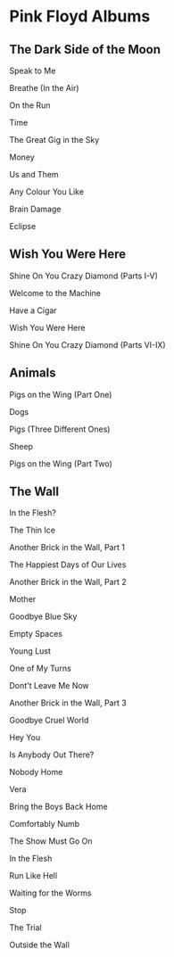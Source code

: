 # Pink Floyd Albums

## The Dark Side of the Moon
Speak to Me

Breathe (In the Air)

On the Run

Time

The Great Gig in the Sky

Money

Us and Them

Any Colour You Like

Brain Damage

Eclipse

## Wish You Were Here
Shine On You Crazy Diamond (Parts I-V)

Welcome to the Machine

Have a Cigar

Wish You Were Here

Shine On You Crazy Diamond (Parts VI-IX)

## Animals
Pigs on the Wing (Part One)

Dogs

Pigs (Three Different Ones)

Sheep

Pigs on the Wing (Part Two)

## The Wall
In the Flesh?

The Thin Ice

Another Brick in the Wall, Part 1

The Happiest Days of Our Lives

Another Brick in the Wall, Part 2

Mother

Goodbye Blue Sky

Empty Spaces

Young Lust

One of My Turns

Dont't Leave Me Now

Another Brick in the Wall, Part 3

Goodbye Cruel World

Hey You

Is Anybody Out There?

Nobody Home

Vera

Bring the Boys Back Home

Comfortably Numb

The Show Must Go On

In the Flesh

Run Like Hell

Waiting for the Worms

Stop

The Trial

Outside the Wall
